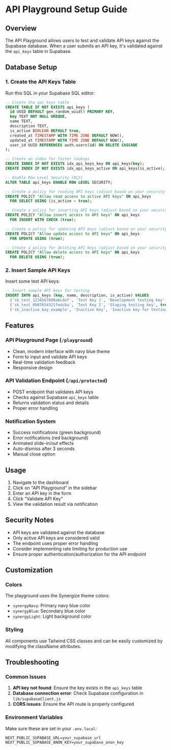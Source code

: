 # API Playground Setup Guide

## Overview
The API Playground allows users to test and validate API keys against the Supabase database. When a user submits an API key, it's validated against the `api_keys` table in Supabase.

## Database Setup

### 1. Create the API Keys Table
Run this SQL in your Supabase SQL editor:

```sql
-- Create the api_keys table
CREATE TABLE IF NOT EXISTS api_keys (
  id UUID DEFAULT gen_random_uuid() PRIMARY KEY,
  key TEXT NOT NULL UNIQUE,
  name TEXT,
  description TEXT,
  is_active BOOLEAN DEFAULT true,
  created_at TIMESTAMP WITH TIME ZONE DEFAULT NOW(),
  updated_at TIMESTAMP WITH TIME ZONE DEFAULT NOW(),
  user_id UUID REFERENCES auth.users(id) ON DELETE CASCADE
);

-- Create an index for faster lookups
CREATE INDEX IF NOT EXISTS idx_api_keys_key ON api_keys(key);
CREATE INDEX IF NOT EXISTS idx_api_keys_active ON api_keys(is_active);

-- Enable Row Level Security (RLS)
ALTER TABLE api_keys ENABLE ROW LEVEL SECURITY;

-- Create a policy for reading API keys (adjust based on your security needs)
CREATE POLICY "Allow read access to active API keys" ON api_keys
  FOR SELECT USING (is_active = true);

-- Create a policy for inserting API keys (adjust based on your security needs)
CREATE POLICY "Allow insert access to API keys" ON api_keys
  FOR INSERT WITH CHECK (true);

-- Create a policy for updating API keys (adjust based on your security needs)
CREATE POLICY "Allow update access to API keys" ON api_keys
  FOR UPDATE USING (true);

-- Create a policy for deleting API keys (adjust based on your security needs)
CREATE POLICY "Allow delete access to API keys" ON api_keys
  FOR DELETE USING (true);
```

### 2. Insert Sample API Keys
Insert some test API keys:

```sql
-- Insert sample API keys for testing
INSERT INTO api_keys (key, name, description, is_active) VALUES
  ('sk_test_1234567890abcdef', 'Test Key 1', 'Development testing key', true),
  ('sk_test_0987654321fedcba', 'Test Key 2', 'Staging testing key', true),
  ('sk_inactive_key_example', 'Inactive Key', 'Inactive key for testing', false);
```

## Features

### API Playground Page (`/playground`)
- Clean, modern interface with navy blue theme
- Form to input and validate API keys
- Real-time validation feedback
- Responsive design

### API Validation Endpoint (`/api/protected`)
- POST endpoint that validates API keys
- Checks against Supabase `api_keys` table
- Returns validation status and details
- Proper error handling

### Notification System
- Success notifications (green background)
- Error notifications (red background)
- Animated slide-in/out effects
- Auto-dismiss after 3 seconds
- Manual close option

## Usage

1. Navigate to the dashboard
2. Click on "API Playground" in the sidebar
3. Enter an API key in the form
4. Click "Validate API Key"
5. View the validation result via notification

## Security Notes

- API keys are validated against the database
- Only active API keys are considered valid
- The endpoint uses proper error handling
- Consider implementing rate limiting for production use
- Ensure proper authentication/authorization for the API endpoint

## Customization

### Colors
The playground uses the Synergize theme colors:
- `synergyNavy`: Primary navy blue color
- `synergyBlue`: Secondary blue color
- `synergyLight`: Light background color

### Styling
All components use Tailwind CSS classes and can be easily customized by modifying the className attributes.

## Troubleshooting

### Common Issues
1. **API key not found**: Ensure the key exists in the `api_keys` table
2. **Database connection error**: Check Supabase configuration in `lib/supabaseClient.js`
3. **CORS issues**: Ensure the API route is properly configured

### Environment Variables
Make sure these are set in your `.env.local`:
```
NEXT_PUBLIC_SUPABASE_URL=your_supabase_url
NEXT_PUBLIC_SUPABASE_ANON_KEY=your_supabase_anon_key
```
